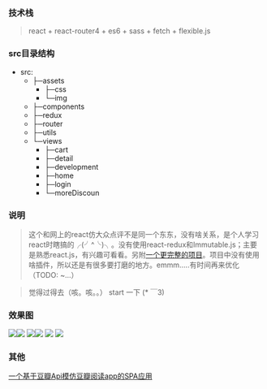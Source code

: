 
### 技术栈 ###
>  react + react-router4 + es6 + sass + fetch + flexible.js
### src目录结构 ###
- src:
  - ├─assets
    - ├─css
    - └─img
  - ├─components
  - ├─redux
  - ├─router
  - ├─utils
  - └─views
    -   ├─cart
    -   ├─detail
    -   ├─development
    -   ├─home
    -   ├─login
    -   └─moreDiscoun
### 说明 ###
>  这个和网上的react仿大众点评不是同一个东东，没有啥关系，是个人学习react时瞎搞的╭(╯^╰)╮。没有使用react-redux和Immutable.js；主要是熟悉react.js，有兴趣可看看。另附[一个更完整的项目](https://github.com/MSLight2/react-douban "react-douban")。项目中没有使用啥插件，所以还是有很多要打磨的地方。emmm.....有时间再来优化（TODO: ~...）

>  觉得过得去（咳。咳。。） start 一下 (* ￣3)
### 效果图 ###
![](https://github.com/MSLight2/react-coom/blob/master/public/img/1.png)![](https://github.com/MSLight2/react-coom/blob/master/public/img/2.png)
![](https://github.com/MSLight2/react-coom/blob/master/public/img/3.png)![](https://github.com/MSLight2/react-coom/blob/master/public/img/4.png)
![](https://github.com/MSLight2/react-coom/blob/master/public/img/5.png)
![](https://github.com/MSLight2/react-coom/blob/master/public/img/6.png)
### 其他 ###
[一个基于豆瓣Api模仿豆瓣阅读app的SPA应用](https://github.com/MSLight2/react-douban "react-douban")
